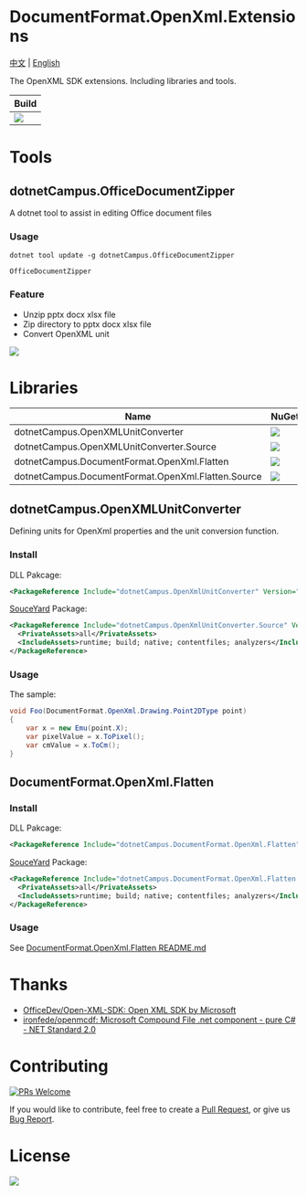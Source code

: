 # DocumentFormat.OpenXml.Extensions

[中文](README.zh-cn.md) | [English](README.md)

The OpenXML SDK extensions. Including libraries and tools.

| Build |
|--|
|![](https://github.com/dotnet-campus/dotnetCampus.OfficeDocumentZipper/workflows/.NET%20Core/badge.svg)|

# Tools

## dotnetCampus.OfficeDocumentZipper

A dotnet tool to assist in editing Office document files

### Usage

```
dotnet tool update -g dotnetCampus.OfficeDocumentZipper

OfficeDocumentZipper
```

### Feature

- Unzip pptx docx xlsx file
- Zip directory to pptx docx xlsx file
- Convert OpenXML unit

![](https://user-images.githubusercontent.com/16054566/91013976-2b1c4580-e61b-11ea-8ef2-044ea79ef31b.png)

# Libraries

| Name | NuGet|
|--|--|
|dotnetCampus.OpenXMLUnitConverter|[![](https://img.shields.io/nuget/v/dotnetCampus.OpenXMLUnitConverter.svg)](https://www.nuget.org/packages/dotnetCampus.OpenXMLUnitConverter)|
|dotnetCampus.OpenXMLUnitConverter.Source|[![](https://img.shields.io/nuget/v/dotnetCampus.OpenXMLUnitConverter.Source.svg)](https://www.nuget.org/packages/dotnetCampus.OpenXMLUnitConverter.Source)|
|dotnetCampus.DocumentFormat.OpenXml.Flatten|[![](https://img.shields.io/nuget/v/dotnetCampus.DocumentFormat.OpenXml.Flatten.svg)](https://www.nuget.org/packages/dotnetCampus.DocumentFormat.OpenXml.Flatten)|
|dotnetCampus.DocumentFormat.OpenXml.Flatten.Source|[![](https://img.shields.io/nuget/v/dotnetCampus.DocumentFormat.OpenXml.Flatten.Source.svg)](https://www.nuget.org/packages/dotnetCampus.DocumentFormat.OpenXml.Flatten.Source)|

## dotnetCampus.OpenXMLUnitConverter

Defining units for OpenXml properties and the unit conversion function.

### Install

DLL Pakcage:

```xml
<PackageReference Include="dotnetCampus.OpenXmlUnitConverter" Version="1.9.0" />
```

[SouceYard](https://github.com/dotnet-campus/SourceYard) Package:

```xml
<PackageReference Include="dotnetCampus.OpenXmlUnitConverter.Source" Version="1.9.0">
  <PrivateAssets>all</PrivateAssets>
  <IncludeAssets>runtime; build; native; contentfiles; analyzers</IncludeAssets>
</PackageReference>
```

### Usage

The sample:

```csharp
void Foo(DocumentFormat.OpenXml.Drawing.Point2DType point)
{
    var x = new Emu(point.X);
    var pixelValue = x.ToPixel();
    var cmValue = x.ToCm();
}
```

## DocumentFormat.OpenXml.Flatten

### Install

DLL Pakcage:

```xml
<PackageReference Include="dotnetCampus.DocumentFormat.OpenXml.Flatten" Version="2.0.0" />
```

[SouceYard](https://github.com/dotnet-campus/SourceYard) Package:

```xml
<PackageReference Include="dotnetCampus.DocumentFormat.OpenXml.Flatten.Source" Version="2.0.0">
  <PrivateAssets>all</PrivateAssets>
  <IncludeAssets>runtime; build; native; contentfiles; analyzers</IncludeAssets>
</PackageReference>
```

### Usage

See [DocumentFormat.OpenXml.Flatten README.md](src/DocumentFormat.OpenXml.Flatten/README.md)


# Thanks

- [OfficeDev/Open-XML-SDK: Open XML SDK by Microsoft](https://github.com/OfficeDev/Open-XML-SDK/ )
- [ironfede/openmcdf: Microsoft Compound File .net component - pure C# - NET Standard 2.0](https://github.com/ironfede/openmcdf )

# Contributing

[![PRs Welcome](https://img.shields.io/badge/PRs-welcome-brightgreen.svg?style=flat-square)](https://github.com/dotnet-campus/DocumentFormat.OpenXml.Extensions/pulls)

If you would like to contribute, feel free to create a [Pull Request](https://github.com/dotnet-campus/DocumentFormat.OpenXml.Extensions/pulls), or give us [Bug Report](https://github.com/dotnet-campus/DocumentFormat.OpenXml.Extensions/issues/new).

# License

[![](https://img.shields.io/badge/License-MIT-blue?style=flat-square)](LICENSE)
